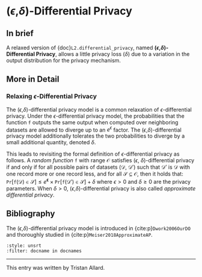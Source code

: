 # ($\epsilon$,$\delta$)-Differential Privacy

## In brief

A relaxed version of {doc}`L2.differential_privacy`, named **($\epsilon$,$\delta$)-Differential Privacy**,
allows a little privacy loss ($\delta$) due to a variation in the output distribution for the privacy mechanism.


## More in Detail

### Relaxing $\epsilon$-Differential Privacy
The ($\epsilon$,$\delta$)-differential privacy model is a common
relaxation of $\epsilon$-differential privacy. Under the
$\epsilon$-differential privacy model, the probabilities that the
function $\mathtt{f}$ outputs the same output when computed over
neighboring datasets are allowed to diverge up to an $e^\epsilon$
factor. The ($\epsilon$,$\delta$)-differential privacy model
additionally tolerates the two probabilities to diverge by a small
additional quantity, denoted $\delta$.  <!-- TODO : discuss why it is
useful (utility). -->

This leads to revisiting the formal definition of
$\epsilon$-differential privacy as follows. A *random function*
$\mathtt{f}$ with range $\mathcal{O}$ satisfies ($\epsilon$,
$\delta$)-differential privacy if and only if for all possible pairs
of datasets ($\mathcal{D}$, $\mathcal{D}'$) such that $\mathcal{D}'$
is $\mathcal{D}$ with one record more or one record less, and for all
$\mathcal{S} \subseteq \mathcal{O}$, then it holds that: $\mathtt{Pr}
[ \mathtt{f} ( \mathcal{D} ) \in \mathcal{S} ] \leq
e^\mathbf{\epsilon} \times \mathtt{Pr} [ \mathtt{f} ( \mathcal{D}' )
\in \mathcal{S} ] + \delta$ where $\epsilon>0$ and $\delta \geq 0$ are
the privacy parameters. When $\delta>0$,
($\epsilon$,$\delta$)-differential privacy is also called *approximate
differential privacy*.



## Bibliography
The ($\epsilon$,$\delta$)-differential privacy model is introduced in
{cite:p}`Dwork2006OurDO` and thoroughly studied in
{cite:p}`Meiser2018ApproximateAP`.

```{bibliography}
:style: unsrt
:filter: docname in docnames
```

---
 
This entry was written by Tristan Allard.
